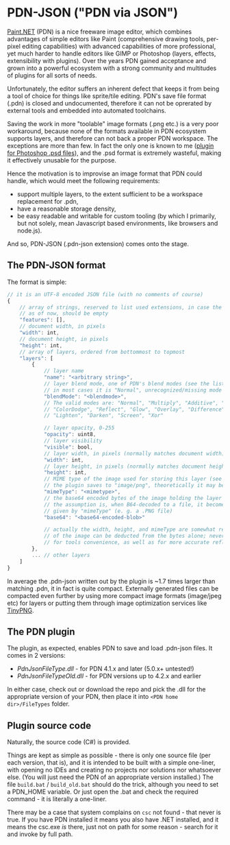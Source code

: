 # PDN-JSON ("PDN via JSON")
[Paint.NET](https://getpaint.net/) (PDN) is a nice freeware image editor, which combines advantages of simple editors like Paint (comprehensive drawing tools, per-pixel editing capabilities) with advanced capabilities of more professional, yet much harder to handle editors like GIMP or Photoshop (layers, effects, extensibility with plugins). Over the years PDN gained acceptance and grown into a powerful ecosystem with a strong community and multitudes of plugins for all sorts of needs.

Unfortunately, the editor suffers an inherent defect that keeps it from being a tool of choice for things like sprite/tile editing. PDN's save file format (.pdn) is closed and undocumented, therefore it can not be oprerated by external tools and embedded into automated toolchains.

Saving the work in more "toolable" image formats (.png etc.) is a very poor workaround, because none of the formats available in PDN ecosystem supports layers, and therefore can not back a proper PDN workspace. The exceptions are more than few. In fact the only one is known to me ([plugin for Photoshop .psd files](https://www.psdplugin.com/)), and the .psd format is extremely wasteful, making it effectively unusable for the purpose.

Hence the motivation is to improvise an image format that PDN could handle, which would meet the following requirements:
- support multiple layers, to the extent sufficient to be a workspace replacement for .pdn,
- have a reasonable storage density,
- be easy readable and writable for custom tooling (by which I primarily, but not solely, mean Javascript based environments, like browsers and node.js).

And so, PDN-JSON (.pdn-json extension) comes onto the stage.

## The PDN-JSON format

The format is simple:

```js
// it is an UTF-8 encoded JSON file (with no comments of course)
{
	// array of strings, reserved to list used extensions, in case the format ever needs any;
	// as of now, should be empty
	"features": [],
	// document width, in pixels
	"width": int,
	// document height, in pixels
	"height": int,
	// array of layers, ordered from bottommost to topmost
	"layers": [
		{
			// layer name
			"name": "<arbitrary string>",
			// layer blend mode, one of PDN's blend modes (see the list below) -
			// in most cases it is "Normal", unrecognized/missing mode also defaults to normal
			"blendMode": "<blendmode>",
			// The valid modes are: "Normal", "Multiply", "Additive", "ColorBurn",
			// "ColorDodge", "Reflect", "Glow", "Overlay", "Difference", "Negation",
			// "Lighten", "Darken", "Screen", "Xor"

			// layer opacity, 0-255
			"opacity": uint8,
			// layer visibility
			"visible": bool,
			// layer width, in pixels (normally matches document width)
			"width": int,
			// layer height, in pixels (normally matches document height)
			"height": int,
			// MIME type of the image used for storing this layer (see "base64" below)
			// the plugin saves to "image/png", theoretically it may be "image/jpeg" etc.
			"mimeType": "<mimetype>",
			// the base64 encoded bytes of the image holding the layer pixel data
			// the assumption is, when B64-decoded to a file, it becomes a valid image file of type
			// given by "mimeType" (e. g. a .PNG file)
			"base64": "<base64-encoded-blob>"

			// actually the width, height, and mimeType are somewhat redundant - the type and size
			// of the image can be deducted from the bytes alone; nevertheless, these are stored
			// for tools convenience, as well as for more accurate reflection of PDN data model
		},
		... // other layers
	]
}
```

In average the .pdn-json written out by the plugin is ~1.7 times larger than matching .pdn, it in fact is quite compact. Externally generated files can be compacted even further by using more compact image formats (image/jpeg etc) for layers or putting them through image optimization services like [TinyPNG](https://tinypng.com/).

## The PDN plugin

The plugin, as expected, enables PDN to save and load .pdn-json files. It comes in 2 versions:
- *PdnJsonFileType.dll* - for PDN 4.1.x and later (5.0.x+ untested!)
- *PdnJsonFileTypeOld.dll* - for PDN versions up to 4.2.x and earlier

In either case, check out or download the repo and pick the .dll for the appropriate version of your PDN, then place it into `<PDN home dir>/FileTypes` folder.

## Plugin source code

Naturally, the source code (C#) is provided.

Things are kept as simple as possible - there is only one source file (per each version, that is), and it is intended to be built with a simple one-liner, with opening no IDEs and creating no projects nor solutions nor whatsoever else. (You will just need the PDN of an appropriate version installed.) The file `build.bat` / `build_old.bat` should do the trick, although you need to set a PDN_HOME variable. Or just open the .bat and check the required command - it is literally a one-liner.

There may be a case that system complains on `csc` not found - that never is true. If you have PDN installed it means you also have .NET installed, and it means the csc.exe _is_ there, just not on path for some reason - search for it and invoke by full path.
